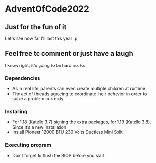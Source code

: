 

# AdventOfCode2022

## Just for the fun of it

Let's see how far I'll last this year :p 

## Feel free to comment or just have a laugh 
I know right, it's going to be hard not to.

### Dependencies

* As in real life, parents can even create multiple children at runtime. 
* The act of threads agreeing to coordinate their behavior in order to solve a problem correctly.

### Installing

* For 1.18 (Katello 3.7) signing the extra packages, for 1.19 (Katello 3.8). Since it’s a new installation
* Install Pioneer 12000 BTU 230 Volts Ductless Mini Split

### Executing program

* Don't forget to flush the BIOS before you start
